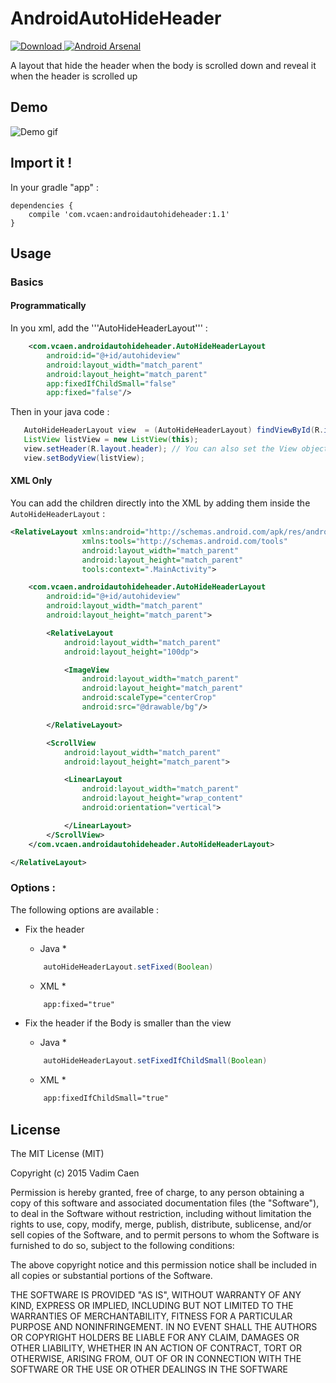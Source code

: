 # AndroidAutoHideHeader
[ ![Download](https://api.bintray.com/packages/vcaen/maven/androidautohideheader/images/download.svg) ](https://bintray.com/vcaen/maven/androidautohideheader/_latestVersion)
[ ![Android Arsenal](https://img.shields.io/badge/Android%20Arsenal-AndroidAutoHideHeader-blue.svg?style=flat)](http://android-arsenal.com/details/1/2285)

A layout that hide the header when the body is scrolled down and reveal it when the header is scrolled up

## Demo

![Demo gif](https://raw.githubusercontent.com/vcaen/AndroidAutoHideHeader/master/example.gif)


## Import it !


In your gradle "app" :

```
dependencies {
    compile 'com.vcaen:androidautohideheader:1.1'
}
```


## Usage

### Basics

#### Programmatically
In you xml, add the '''AutoHideHeaderLayout''' : 

```xml
    <com.vcaen.androidautohideheader.AutoHideHeaderLayout
        android:id="@+id/autohideview"
        android:layout_width="match_parent"
        android:layout_height="match_parent"
        app:fixedIfChildSmall="false"
        app:fixed="false"/>
``` 

Then in your java code : 
 ```java
    AutoHideHeaderLayout view  = (AutoHideHeaderLayout) findViewById(R.id.autohideview);
    ListView listView = new ListView(this);
    view.setHeader(R.layout.header); // You can also set the View object
    view.setBodyView(listView);
```

#### XML Only

You can add the children directly into the XML by adding them inside the ```AutoHideHeaderLayout``` :
```xml
<RelativeLayout xmlns:android="http://schemas.android.com/apk/res/android"
                xmlns:tools="http://schemas.android.com/tools"
                android:layout_width="match_parent"
                android:layout_height="match_parent"
                tools:context=".MainActivity">

    <com.vcaen.androidautohideheader.AutoHideHeaderLayout
        android:id="@+id/autohideview"
        android:layout_width="match_parent"
        android:layout_height="match_parent">

        <RelativeLayout
            android:layout_width="match_parent"
            android:layout_height="100dp">

            <ImageView
                android:layout_width="match_parent"
                android:layout_height="match_parent"
                android:scaleType="centerCrop"
                android:src="@drawable/bg"/>

        </RelativeLayout>

        <ScrollView
            android:layout_width="match_parent"
            android:layout_height="match_parent">

            <LinearLayout
                android:layout_width="match_parent"
                android:layout_height="wrap_content"
                android:orientation="vertical">

            </LinearLayout>
        </ScrollView>
    </com.vcaen.androidautohideheader.AutoHideHeaderLayout>

</RelativeLayout>
```
### Options :

The following options are available :

  * Fix the header

    * Java *
    ```java
        autoHideHeaderLayout.setFixed(Boolean)
    ```

    * XML *
    ```xml
        app:fixed="true"
    ```


  * Fix the header if the Body is smaller than the view

    * Java *
    ```java
        autoHideHeaderLayout.setFixedIfChildSmall(Boolean)
    ```

    * XML *
    ```xml
        app:fixedIfChildSmall="true"
    ```


## License

The MIT License (MIT)

Copyright (c) 2015 Vadim Caen

Permission is hereby granted, free of charge, to any person obtaining a copy
of this software and associated documentation files (the "Software"), to deal
in the Software without restriction, including without limitation the rights
to use, copy, modify, merge, publish, distribute, sublicense, and/or sell
copies of the Software, and to permit persons to whom the Software is
furnished to do so, subject to the following conditions:

The above copyright notice and this permission notice shall be included in all
copies or substantial portions of the Software.

THE SOFTWARE IS PROVIDED "AS IS", WITHOUT WARRANTY OF ANY KIND, EXPRESS OR
IMPLIED, INCLUDING BUT NOT LIMITED TO THE WARRANTIES OF MERCHANTABILITY,
FITNESS FOR A PARTICULAR PURPOSE AND NONINFRINGEMENT. IN NO EVENT SHALL THE
AUTHORS OR COPYRIGHT HOLDERS BE LIABLE FOR ANY CLAIM, DAMAGES OR OTHER
LIABILITY, WHETHER IN AN ACTION OF CONTRACT, TORT OR OTHERWISE, ARISING FROM,
OUT OF OR IN CONNECTION WITH THE SOFTWARE OR THE USE OR OTHER DEALINGS IN THE
SOFTWARE
